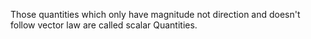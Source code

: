 Those quantities which only have magnitude not direction and doesn't follow vector law are called scalar Quantities.